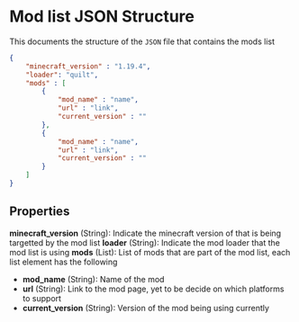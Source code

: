 # Mod list JSON Structure

This documents the structure of the `JSON` file that contains the mods list

```JSON
{
    "minecraft_version" : "1.19.4",
    "loader": "quilt",
    "mods" : [
        {
            "mod_name" : "name",
            "url" : "link",
            "current_version" : ""
        },
        {
            "mod_name" : "name",
            "url" : "link",
            "current_version" : ""
        }
    ]
}
```

## Properties

**minecraft_version** (String): Indicate the minecraft version of that is being targetted by the mod list
**loader** (String): Indicate the mod loader that the mod list is using
**mods** (List): List of mods that are part of the mod list, each list element has the following
- **mod_name** (String): Name of the mod
- **url** (String): Link to the mod page, yet to be decide on which platforms to support
- **current_version** (String): Version of the mod being using currently
